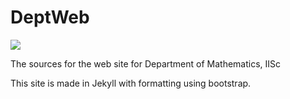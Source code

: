 ---
---

# DeptWeb
[![](https://github.com/siddhartha-gadgil/DeptWeb/workflows/jekyll%20test/badge.svg)](https://github.com/siddhartha-gadgil/DeptWeb/actions)

The sources for the web site for Department of Mathematics, IISc

This site is made in Jekyll with formatting using bootstrap.

